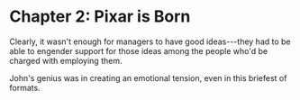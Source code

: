 # Chapter 2: Pixar is Born

Clearly, it wasn't enough for managers to have good ideas---they had to be able to engender support for those ideas among the people who'd be charged with employing them.

John's genius was in creating an emotional tension, even in this briefest of formats.

